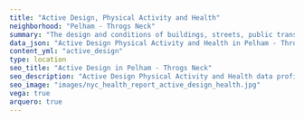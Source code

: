 ```yaml
---
title: "Active Design, Physical Activity and Health"
neighborhood: "Pelham - Throgs Neck"
summary: "The design and conditions of buildings, streets, public transportation and parks influence physical activity, use of active transportation and other healthy behavior. A neighborhood's features can also impact the safety of its residents."
data_json: "Active Design Physical Activity and Health in Pelham - Throgs Neck"
content_yml: "active_design"
type: location
seo_title: "Active Design in Pelham - Throgs Neck"
seo_description: "Active Design Physical Activity and Health data profile for the Pelham - Throgs Neck neighborhood of NYC."
seo_image: "images/nyc_health_report_active_design_health.jpg"
vega: true
arquero: true
---
```


